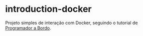 # introduction-docker

Projeto simples de interação com Docker, seguindo o tutorial de [Programador a Bordo](https://youtu.be/Kzcz-EVKBEQ).
